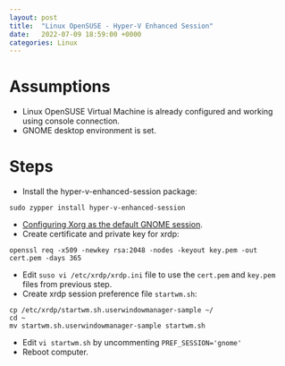 ```yaml
---
layout: post
title:  "Linux OpenSUSE - Hyper-V Enhanced Session"
date:   2022-07-09 18:59:00 +0000
categories: Linux
---
```

# Assumptions
- Linux OpenSUSE Virtual Machine is already configured and working using console connection.
- GNOME desktop environment is set.

# Steps
- Install the hyper-v-enhanced-session package:
```
sudo zypper install hyper-v-enhanced-session
```
- [Configuring Xorg as the default GNOME session](https://docs.fedoraproject.org/en-US/quick-docs/configuring-xorg-as-default-gnome-session/).
- Create certificate and private key for xrdp:
```
openssl req -x509 -newkey rsa:2048 -nodes -keyout key.pem -out cert.pem -days 365
```
- Edit `suso vi /etc/xrdp/xrdp.ini` file to use the `cert.pem` and `key.pem` files from previous step.
- Create xrdp session preference file `startwm.sh`:
```
cp /etc/xrdp/startwm.sh.userwindowmanager-sample ~/
cd ~
mv startwm.sh.userwindowmanager-sample startwm.sh
``` 
- Edit `vi startwm.sh` by uncommenting `PREF_SESSION='gnome'`
- Reboot computer.